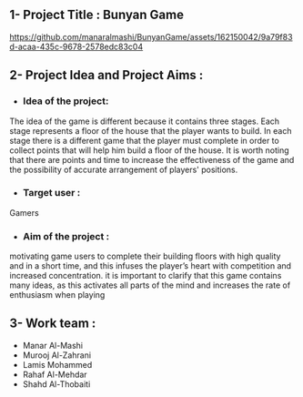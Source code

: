 
## 1- Project Title : Bunyan Game
https://github.com/manaralmashi/BunyanGame/assets/162150042/9a79f83d-acaa-435c-9678-2578edc83c04


## 2- Project Idea and Project Aims :
* ### Idea of the project:
The idea of the game is different because it contains three stages. Each stage represents a floor of
the house that the player wants to build. In each stage there is a different game that the player
must complete in order to collect points that will help him build a floor of the house. It is worth
noting that there are points and time to increase the effectiveness of the game and the possibility
of accurate arrangement of players' positions.

* ### Target user : 
Gamers

* ### Aim of the project :
motivating game users to complete their building floors with high quality and in a short time, and
this infuses the player’s heart with competition and increased concentration. it is important to
clarify that this game contains many ideas, as this activates all parts of the mind and increases the
rate of enthusiasm when playing

## 3- Work team :
* Manar Al-Mashi 
* Murooj Al-Zahrani
* Lamis Mohammed 
* Rahaf Al-Mehdar 
* Shahd Al-Thobaiti
